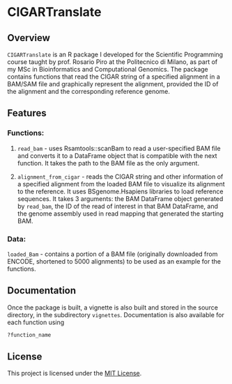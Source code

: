 # CIGARTranslate

## Overview
`CIGARTranslate` is an R package I developed for the Scientific Programming course taught by prof. Rosario Piro at the Politecnico di Milano, as part of my MSc in Bioinformatics and Computational Genomics. The package contains functions that read the CIGAR string of a specified alignment in a BAM/SAM file and graphically represent the alignment, provided the ID of the alignment and the corresponding reference genome.

## Features

### Functions:

1. `read_bam` - uses Rsamtools::scanBam to read a user-specified BAM file and
converts it to a DataFrame object that is compatible with the next function. It takes the path to the BAM file as the only argument.

2. `alignment_from_cigar` - reads the CIGAR string and other information of a specified alignment from the loaded BAM file to visualize its alignment to the reference. It uses BSgenome.Hsapiens libraries to load reference sequences. It takes 3 arguments: the BAM DataFrame object generated by `read_bam`, the ID of the read of interest in that BAM DataFrame, and the genome assembly used in read mapping that generated the starting BAM.

### Data:

`loaded_Bam` - contains a portion of a BAM file (originally downloaded from ENCODE, shortened to 5000 alignments) to be used as an example for the functions.

## Documentation
Once the package is built, a vignette is also built and stored in the source directory, in the subdirectory `vignettes`. Documentation is also available for each function using
```r
?function_name
```

## License
This project is licensed under the [MIT License](https://opensource.org/licenses/MIT).
